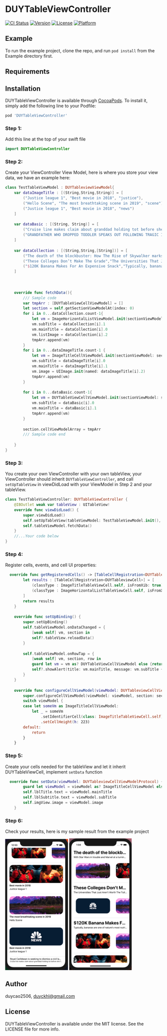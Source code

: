 # DUYTableViewController

[![CI Status](https://img.shields.io/travis/duycao2506/DUYTableViewController.svg?style=flat)](https://travis-ci.org/duycao2506/DUYTableViewController)
[![Version](https://img.shields.io/cocoapods/v/DUYTableViewController.svg?style=flat)](https://cocoapods.org/pods/DUYTableViewController)
[![License](https://img.shields.io/cocoapods/l/DUYTableViewController.svg?style=flat)](https://cocoapods.org/pods/DUYTableViewController)
[![Platform](https://img.shields.io/cocoapods/p/DUYTableViewController.svg?style=flat)](https://cocoapods.org/pods/DUYTableViewController)

## Example

To run the example project, clone the repo, and run `pod install` from the Example directory first.

## Requirements

## Installation

DUYTableViewController is available through [CocoaPods](https://cocoapods.org). To install
it, simply add the following line to your Podfile:

```ruby
pod 'DUYTableViewController'
```

### Step 1:
Add this line at the top of your swift file
```swift
import DUYTableViewController
```
### Step 2:
Create your ViewController View Model, here is where you store your view data, we have an example here: 
```swift
class TestTableViewModel : DUYTableviewViewModel{
    var dataImageTitle : [(String,String,String)] = [
        ("Justice league 1", "Best movie in 2018", "justice"),
        ("Hello Scene", "The most breathtaking scene in 2019", "scene"),
        ("Justice league 1", "Best movie in 2018", "news")
    ]
    
    var dataBasic : [(String, String)] = [
        ("Cruise line makes claim about granddad holding tot before she fell off ship","Royal Caribbean is seeking to dismiss a civil lawsuit filed by the family of Chloe Wiegand, claiming that her grandfather"),
        ("GRANDFATHER WHO DROPPED TODDLER SPEAKS OUT FOLLOWING TRAGIC INCIDENT","An attorney for the Wiegand family said later that month that Anello had held Chloe up to what he believed to be a window, so she could bang on the glass")
    ]
    
    var dataCollection : [(String,String,[String])] = [
        ("The death of the blockbuster: How The Rise of Skywalker marks the end of a cinematic era", "With Star Wars in trouble and Marvel at a turning point, and X-Men, Men in Black and Terminator among the established franchises faltering in 2019, Adam White asks what’s next for the traditional blockbuster", ["scene", "justice"]),
        ("These Colleges Don’t Make The Grade","The Universities That Just Aren’t Worth The Tuition",["news", "scene"]),
        ("$120K Banana Makes For An Expensive Snack","Typically, bananas are one of nature’s most nutritious, delicious, and affordable snacks. At the grocery store",["justice","scene","news"])
    ]
    
    
    
    override func fetchData(){
        /// Sample code
        var tmpArr : [DUYTableViewCellViewModel] = []
        let section = self.getSectionViewModelAt(index: 0)
        for i in 0...dataCollection.count-1{
            let vm = ImageHorizontalListViewModel.init(sectionViewModel: section, tableViewModel: self, section: 0, row: i)
            vm.subTitle = dataCollection[i].1
            vm.mainTitle = dataCollection[i].0
            vm.listImage = dataCollection[i].2
            tmpArr.append(vm)
        }
        for i in 0...dataImageTitle.count-1 {
            let vm = ImageTitleCellViewModel.init(sectionViewModel: section, tableViewModel: self, section: 0, row : i)
            vm.subTitle = dataImageTitle[i].0
            vm.mainTitle = dataImageTitle[i].1
            vm.image = UIImage.init(named: dataImageTitle[i].2)
            tmpArr.append(vm)
        }
        
        for i in 0...dataBasic.count-1{
            let vm = DUYTableViewCellViewModel.init(sectionViewModel: section, tableViewModel: self, section: 0, row : i)
            vm.subTitle = dataBasic[i].0
            vm.mainTitle = dataBasic[i].1
            tmpArr.append(vm)
        }
        
        section.cellViewModelArray = tmpArr
        /// Sample code end
        
    }
}
```


### Step 3:
You create your own ViewController with your own tableView, your ViewController should inherit `DUYTableViewController`, and call `setUpTableView` in viewDidLoad with your ViewModel in Step 2 and your tableView.
```swift
class TestTableViewController: DUYTableViewController {
    @IBOutlet weak var tableView : UITableView!
    override func viewDidLoad() {
        super.viewDidLoad()
        self.setUpTableView(tableViewModel: TestTableViewModel.init(), tableView: self.tableView)
        self.tableViewModel.fetchData()
    }
    //...Your code below
}
```

### Step 4:
Register cells, events, and cell UI properties:
```swift
  override func getRegisteredCells() -> [TableCellRegistration<DUYTableviewCell>] {
        let results : [TableCellRegistration<DUYTableviewCell>] = [
            (classType : ImageTitleTableViewCell.self, isFromXib: true),
            (classType : ImageHorizontalListTableViewCell.self, isFromXib: true)
        ]
        return results
    }
    
    override func setUpBinding() {
        super.setUpBinding()
        self.tableViewModel.onDataChanged = {
            [weak self] vm, section in
            self?.tableView.reloadData()
        }
        
        self.tableViewModel.onRowTap = {
            [weak self] vm, section, row in
            guard let vm = vm as? DUYTableViewCellViewModel else {return}
            self?.showAlert(title: vm.mainTitle, message: vm.subTitle + "\(row)")
        }
    }
    
    override func configureCellViewModel(viewModel: DUYTableviewCellViewModelProtocol, section: Int, row: Int) {
        super.configureCellViewModel(viewModel: viewModel, section: section, row: row)
        switch viewModel {
        case let someVm as ImageTitleCellViewModel:
            let _ = someVm
                .setIdentifierCell(class: ImageTitleTableViewCell.self)
                .setCellHeight(h: 223)
        default:
            return
        }
    }
```

### Step 5:
Create your cells needed for the tableView and let it inherit DUYTableViewCell, implement `setData` function
```swift
  override func setData(viewModel: DUYTableviewCellViewModelProtocol) {
        guard let viewModel = viewModel as? ImageTitleCellViewModel else {return}
        self.lblTitle.text = viewModel.mainTitle
        self.lblSubtitle.text = viewModel.subTitle
        self.imgView.image = viewModel.image
    }
```
### Step 6: 
Check your results, here is my sample result from the example project

<img src="https://github.com/duycao2506/DUYTableViewController/blob/master/demo.png" width="40%" height="40%"> <img src="https://github.com/duycao2506/DUYTableViewController/blob/master/demo2.png" width="40%" height="40%">

## Author

duycao2506, duyckhl@gmail.com

## License

DUYTableViewController is available under the MIT license. See the LICENSE file for more info.
